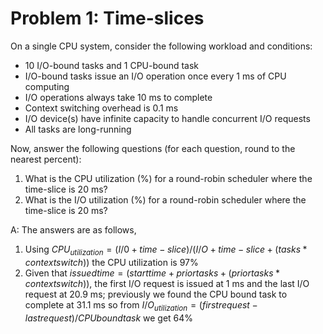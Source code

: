 # Problem 1: Time-slices

On a single CPU system, consider the following workload and conditions:

- 10 I/O-bound tasks and 1 CPU-bound task
- I/O-bound tasks issue an I/O operation once every 1 ms of CPU computing
- I/O operations always take 10 ms to complete
- Context switching overhead is 0.1 ms
- I/O device(s) have infinite capacity to handle concurrent I/O requests
- All tasks are long-running

Now, answer the following questions (for each question, round to the nearest percent):

1. What is the CPU utilization (%) for a round-robin scheduler where the time-slice is 20 ms?
2. What is the I/O utilization (%) for a round-robin scheduler where the time-slice is 20 ms?

A: The answers are as follows,

1. Using $CPU_{utilization} = (I/0 + time-slice)/(I/O + time-slice + (tasks * context switch))$ the CPU utilization is 97%
2. Given that $issued time = (start time + prior tasks + (prior tasks * context switch))$, the first I/O request is issued at 1 ms and the last I/O request at 20.9 ms; previously we found the CPU bound task to complete at 31.1 ms so from $I/O_{utilization} = (first request - last request)/CPU bound task$ we get 64%
